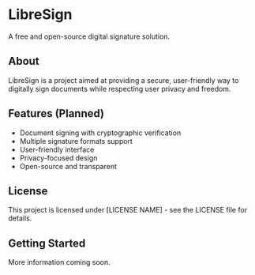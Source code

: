 # LibreSign

A free and open-source digital signature solution.

## About

LibreSign is a project aimed at providing a secure, user-friendly way to digitally sign documents while respecting user privacy and freedom.

## Features (Planned)

- Document signing with cryptographic verification
- Multiple signature formats support
- User-friendly interface
- Privacy-focused design
- Open-source and transparent

## License

This project is licensed under [LICENSE NAME] - see the LICENSE file for details.

## Getting Started

More information coming soon. 